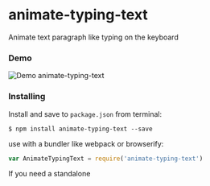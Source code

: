 # animate-typing-text
Animate text paragraph like typing on the keyboard

### Demo
![Demo animate-typing-text](https://media.giphy.com/media/3o7btP3mZVWycEZBfO/giphy.gif)

### Installing
Install and save to `package.json` from terminal:
```
$ npm install animate-typing-text --save
```
use with a bundler like webpack or browserify:
```js
var AnimateTypingText = require('animate-typing-text')
```
If you need a standalone <script>, though, a minified browser build that attaches to the global namespace as AnimateTypingText is provided here:
```js
<script src="animate-typing-text.min.js"></script>
```
You can check it on the demo folder

## License
This project is licensed under the MIT License - see the [LICENSE](LICENSE) file for details
